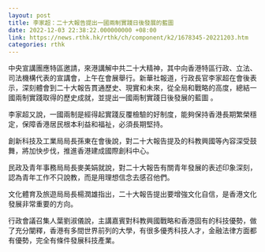 ```yaml
---
layout: post
title: 李家超：二十大報告提出一國兩制實踐日後發展的藍圖
date: 2022-12-03 22:38:22.000000000 +08:00
link: https://news.rthk.hk/rthk/ch/component/k2/1678345-20221203.htm
categories: rthk
---
```


中央宣講團應特區邀請，來港講解中共二十大精神，其中向香港特區行政、立法、司法機構代表的宣講會，上午在會展舉行。新華社報道，行政長官李家超在會後表示，深刻體會到二十大報告貫通歷史、現實和未來，從全局和戰略的高度，總結一國兩制實踐取得的歷史成就，並提出一國兩制實踐日後發展的藍圖 。

李家超又說，一國兩制是經得起實踐反覆檢驗的好制度，能夠保持香港長期繁榮穩定，保障香港居民根本利益和福祉，必須長期堅持。

創新科技及工業局局長孫東在會後說，對二十大報告提及的科教興國等內容深受鼓舞，將加快步伐，推進香港建成國際創科中心。

民政及青年事務局局長麥美娟就說，對二十大報告有關青年發展的表述印象深刻，認為青年工作不只說教，而是用理想信念去感召他們。

文化體育及旅遊局局長楊潤雄指出，二十大報告提出要增強文化自信，是香港文化發展非常重要的方向。

行政會議召集人葉劉淑儀說，主講嘉賓對科教興國戰略和香港固有的科技優勢，做了充分闡釋，香港有多間世界前列的大學，有很多優秀科技人才，金融法律方面都有優勢，完全有條件發展科技產業。
